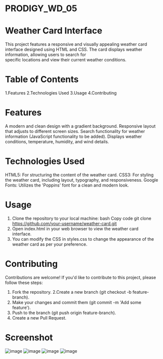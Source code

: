 # PRODIGY_WD_05

# Weather Card Interface
  This project features a responsive and visually appealing weather card interface designed using HTML and CSS. The card displays weather information, allowing users to search for     
  specific locations and view their current weather conditions.

# Table of Contents
  1.Features
  2.Technologies Used
  3.Usage
  4.Contributing

# Features
  A modern and clean design with a gradient background.
  Responsive layout that adjusts to different screen sizes.
  Search functionality for weather information (JavaScript functionality to be added).
  Displays weather conditions, temperature, humidity, and wind details.

# Technologies Used
  HTML5: For structuring the content of the weather card.
  CSS3: For styling the weather card, including layout, typography, and responsiveness.
  Google Fonts: Utilizes the 'Poppins' font for a clean and modern look.

# Usage
  1. Clone the repository to your local machine:
    bash
    Copy code
    git clone https://github.com/your-username/weather-card.git
  2. Open index.html in your web browser to view the weather card interface.
  3. You can modify the CSS in styles.css to change the appearance of the weather card as per your preference.

# Contributing
  Contributions are welcome! If you'd like to contribute to this project, please follow these steps:
  
   1. Fork the repository.
   2.Create a new branch (git checkout -b feature-branch).
   3. Make your changes and commit them (git commit -m 'Add some feature').
   4. Push to the branch (git push origin feature-branch).
   5. Create a new Pull Request.

# Screenshot
![image](https://github.com/user-attachments/assets/763add37-c568-4265-b7fa-60f80b2fb4fe)
![image](https://github.com/user-attachments/assets/aae19472-a97e-4fff-b63c-7d5884803355)
![image](https://github.com/user-attachments/assets/75bf21fb-afe6-47d8-b1cf-fb55f60c7ca8)
![image](https://github.com/user-attachments/assets/b75624fd-0207-4489-aeb5-a4db9dd3370d)
